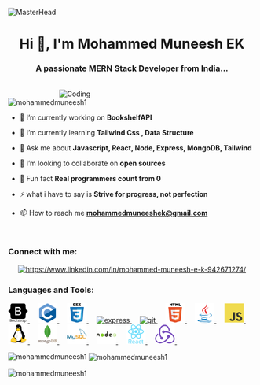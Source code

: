 ![MasterHead](https://repository-images.githubusercontent.com/588181932/e36ec678-7984-4cdd-8e4c-a3932772ff8e)

<h1 align="center">Hi 👋, I'm Mohammed Muneesh EK</h1>
<h3 align="center">A passionate MERN Stack Developer from India...</h3>
<br>
<img align="right" alt="Coding" width="400" src="https://cdn.dribbble.com/users/1162077/screenshots/3848914/programmer.gif">

<p align="left">  <img src="https://komarev.com/ghpvc/?username=mohammedmuneesh1&label=Profile%20views&color=0e75b6&style=flat"  alt="mohammedmuneesh1" />
</p>

- 🔭 I’m currently working on **BookshelfAPI**

- 🌱 I’m currently learning **Tailwind Css , Data Structure**

- 💬 Ask me about **Javascript, React, Node, Express, MongoDB, Tailwind**
  
- 👯 I’m looking to collaborate on **open sources**
   
- 🎉 Fun fact **Real programmers count from 0**

- ⚡ what i have to say is **Strive for progress, not perfection**

- 📫 How to reach me **mohammedmuneeshek@gmail.com**
</p>



<br>
<h3 align="left">Connect with me:</h3>
<p align="center">
  <a
    href="https://linkedin.com/in/https://www.linkedin.com/in/mohammed-muneesh-e-k-942671274/"
    target="blank"
    ><img
      align="center"
      src="https://raw.githubusercontent.com/rahuldkjain/github-profile-readme-generator/master/src/images/icons/Social/linked-in-alt.svg"
      alt="https://www.linkedin.com/in/mohammed-muneesh-e-k-942671274/"
      height="30"
      width="40"
  /></a>

</p>

<h3 align="left">Languages and Tools:</h3>
<p align="left">
  <a href="https://getbootstrap.com" target="_blank" rel="noreferrer">
    <img
      src="https://raw.githubusercontent.com/devicons/devicon/master/icons/bootstrap/bootstrap-plain-wordmark.svg"
      alt="bootstrap"
      width="40"
      height="40"
    />
    
  </a>
    <img width ="12" />
  <a href="https://www.cprogramming.com/" target="_blank" rel="noreferrer">
    <img
      src="https://raw.githubusercontent.com/devicons/devicon/master/icons/c/c-original.svg"
      alt="c"
      width="40"
      height="40"
    />
  </a>
    <img width ="12" />
  <a href="https://www.w3schools.com/css/" target="_blank" rel="noreferrer">
    <img
      src="https://raw.githubusercontent.com/devicons/devicon/master/icons/css3/css3-original-wordmark.svg"
      alt="css3"
      width="40"
      height="40"
    />
  </a>
    <img width ="12" />
  <a href="https://expressjs.com" target="_blank" rel="noreferrer">
    <img
      src="https://skillicons.dev/icons?i=express"
      alt="express"
      width="40"
      height="40"
    />
  </a>
    <img width ="12" />
  
  <a href="https://git-scm.com/" target="_blank" rel="noreferrer">
    <img
      src="https://www.vectorlogo.zone/logos/git-scm/git-scm-icon.svg"
      alt="git"
      width="40"
      height="40"
    />
  </a>
    <img width ="12" />
  <a href="https://www.w3.org/html/" target="_blank" rel="noreferrer">
    <img
      src="https://raw.githubusercontent.com/devicons/devicon/master/icons/html5/html5-original-wordmark.svg"
      alt="html5"
      width="40"
      height="40"
    />
  </a>
    <img width ="12" />
  <a href="https://www.java.com" target="_blank" rel="noreferrer">
    <img
      src="https://raw.githubusercontent.com/devicons/devicon/master/icons/java/java-original.svg"
      alt="java"
      width="40"
      height="40"
    />
  </a>
    <img width ="12" />
  <a
    href="https://developer.mozilla.org/en-US/docs/Web/JavaScript"
    target="_blank"
    rel="noreferrer"
  >
    <img
      src="https://raw.githubusercontent.com/devicons/devicon/master/icons/javascript/javascript-original.svg"
      alt="javascript"
      width="40"
      height="40"
    />
  </a>
    <img width ="12" />
  <a href="https://www.linux.org/" target="_blank" rel="noreferrer">
    <img
      src="https://raw.githubusercontent.com/devicons/devicon/master/icons/linux/linux-original.svg"
      alt="linux"
      width="40"
      height="40"
    />
  </a>
    <img width ="12" />
  <a href="https://www.mongodb.com/" target="_blank" rel="noreferrer">
    <img
      src="https://raw.githubusercontent.com/devicons/devicon/master/icons/mongodb/mongodb-original-wordmark.svg"
      alt="mongodb"
      width="40"
      height="40"
    />
  </a>
    <img width ="12" />
  <a href="https://www.mysql.com/" target="_blank" rel="noreferrer">
    <img
      src="https://raw.githubusercontent.com/devicons/devicon/master/icons/mysql/mysql-original-wordmark.svg"
      alt="mysql"
      width="40"
      height="40"
    />
  </a>
    <img width ="12" />
  <a href="https://nodejs.org" target="_blank" rel="noreferrer">
    <img
      src="https://raw.githubusercontent.com/devicons/devicon/master/icons/nodejs/nodejs-original-wordmark.svg"
      alt="nodejs"
      width="40"
      height="40"
    />
  </a>
    <img width ="12" />
  <a href="https://reactjs.org/" target="_blank" rel="noreferrer">
    <img
      src="https://raw.githubusercontent.com/devicons/devicon/master/icons/react/react-original-wordmark.svg"
      alt="react"
      width="40"
      height="40"
    />
  </a>
    <img width ="12" />
  <a href="https://redux.js.org" target="_blank" rel="noreferrer">
    <img
      src="https://raw.githubusercontent.com/devicons/devicon/master/icons/redux/redux-original.svg"
      alt="redux"
      width="40"
      height="40"
    />
  </a>
    <img width ="12" />
 
</p>

<p>
  <img
    align="left"
    src="https://github-readme-stats.vercel.app/api/top-langs?username=mohammedmuneesh1&show_icons=true&locale=en&layout=compact"
    alt="mohammedmuneesh1"
  />
</p>

<p>
  &nbsp;<img
    align="center"
    src="https://github-readme-stats.vercel.app/api?username=mohammedmuneesh1&show_icons=true&locale=en"
    alt="mohammedmuneesh1"
  />
</p>

<p>
  <img
    align="center"
    src="https://github-readme-streak-stats.herokuapp.com/?user=mohammedmuneesh1&"
    alt="mohammedmuneesh1"
  />
</p>
